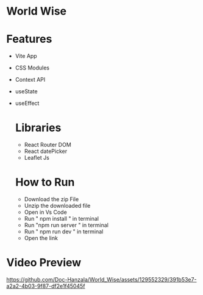 # World Wise

# Features
- Vite App
- CSS Modules
- Context API
- useState
- useEffect

  # Libraries
  - React Router DOM
  - React datePicker
  - Leaflet Js
 
  # How to Run
  - Download the zip File
  - Unzip the downloaded file
  -  Open in Vs Code
  -  Run " npm install " in terminal
  -  Run "npm run server " in terminal
  -  Run " npm run dev " in terminal
  -  Open the link

 # Video Preview
 https://github.com/Doc-Hanzala/World_Wise/assets/129552329/391b53e7-a2a2-4b03-9f87-df2e1f45045f
